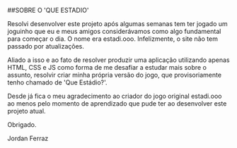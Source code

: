 ##SOBRE O 'QUE ESTADIO'

Resolvi desenvolver este projeto após algumas semanas tem ter jogado um joguinho que eu e meus amigos considerávamos como algo fundamental para começar o dia. O nome era estadi.ooo. Infelizmente, o site não tem passado por atualizações.

Aliado a isso e ao fato de resolver produzir uma aplicação utilizando apenas HTML, CSS e JS como forma de me desafiar a estudar mais sobre o assunto, resolvir criar minha própria versão do jogo, que provisoriamente tenho chamado de 'Que Estádio?'.

Desde já fica o meu agradecimento ao criador do jogo original estadi.ooo ao menos pelo momento de aprendizado que pude ter ao desenvolver este projeto atual.

Obrigado.

Jordan Ferraz
